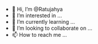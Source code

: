 - 👋 Hi, I’m @Ratujahya
- 👀 I’m interested in ...
- 🌱 I’m currently learning ...
- 💞️ I’m looking to collaborate on ...
- 📫 How to reach me ...

<!---
Ratujaya/Ratujaya is a ✨ special ✨ repository because its `README.md` (this file) appears on your GitHub profile.
You can click the Preview link to take a look at your changes.
--->
